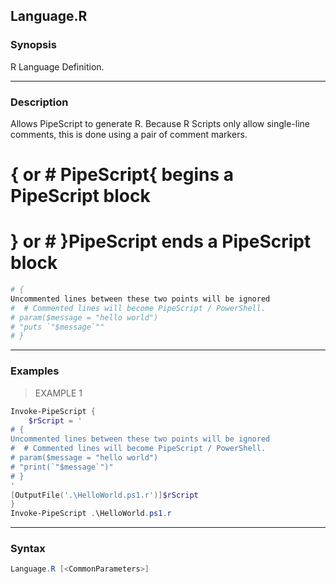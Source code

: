 Language.R
----------




### Synopsis
R Language Definition.



---


### Description

Allows PipeScript to generate R.
Because R Scripts only allow single-line comments, this is done using a pair of comment markers.
# { or # PipeScript{  begins a PipeScript block
# } or # }PipeScript  ends a PipeScript block
~~~r    
# {
Uncommented lines between these two points will be ignored
#  # Commented lines will become PipeScript / PowerShell.
# param($message = "hello world")
# "puts `"$message`""
# }
~~~



---


### Examples
> EXAMPLE 1

```PowerShell
Invoke-PipeScript {
    $rScript = '    
# {
Uncommented lines between these two points will be ignored
#  # Commented lines will become PipeScript / PowerShell.
# param($message = "hello world")
# "print(`"$message`")"
# }
'
[OutputFile('.\HelloWorld.ps1.r')]$rScript
}
Invoke-PipeScript .\HelloWorld.ps1.r
```


---


### Syntax
```PowerShell
Language.R [<CommonParameters>]
```
